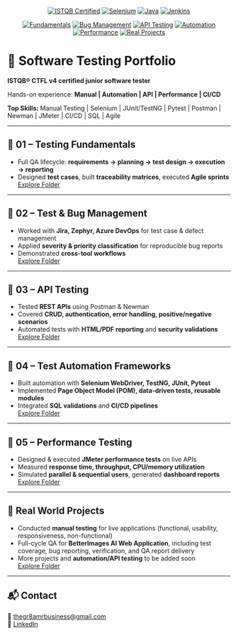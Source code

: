 <p align="center">
  <a href="https://www.istqb.org/"><img src="https://img.shields.io/badge/ISTQB-CTFL4-blue" alt="ISTQB Certified"></a>
  <a href="https://www.selenium.dev/"><img src="https://img.shields.io/badge/Selenium-WebDriver-green" alt="Selenium"></a>
  <a href="https://www.java.com/"><img src="https://img.shields.io/badge/Java-Programming-orange" alt="Java"></a>
  <a href="https://www.jenkins.io/"><img src="https://img.shields.io/badge/Jenkins-CI/CD-red" alt="Jenkins"></a>
</p>

<p align="center">
  <a href="#testing-fundamentals"><img src="https://img.shields.io/badge/01-Fundamentals-blue" alt="Fundamentals"></a>
  <a href="#test-bug-management"><img src="https://img.shields.io/badge/02-Bug_Management-yellow" alt="Bug Management"></a>
  <a href="#api-testing"><img src="https://img.shields.io/badge/03-API_Testing-green" alt="API Testing"></a>
  <a href="#test-automation-frameworks"><img src="https://img.shields.io/badge/04-Automation_Frameworks-red" alt="Automation"></a>
  <a href="#performance-testing"><img src="https://img.shields.io/badge/05-Performance_Testing-purple" alt="Performance"></a>
  <a href="#real-world-projects"><img src="https://img.shields.io/badge/Real_World_Projects-lightblue" alt="Real Projects"></a>
</p>

# 🧪 Software Testing Portfolio

**ISTQB® CTFL v4 certified junior software tester**

Hands-on experience: **Manual | Automation | API | Performance | CI/CD**  

**Top Skills:** Manual Testing | Selenium | JUnit/TestNG | Pytest | Postman | Newman | JMeter | CI/CD | SQL | Agile  

---

## 🔹 01 – Testing Fundamentals
<a name="testing-fundamentals"></a>
- Full QA lifecycle: **requirements → planning → test design → execution → reporting**  
- Designed **test cases**, built **traceability matrices**, executed **Agile sprints**  
[Explore Folder](./01-Testing_Fundamentals/README.md)  

---

## 🔹 02 – Test & Bug Management
<a name="test-bug-management"></a>
- Worked with **Jira, Zephyr, Azure DevOps** for test case & defect management  
- Applied **severity & priority classification** for reproducible bug reports  
- Demonstrated **cross-tool workflows**  
[Explore Folder](./02-Test_Bug_Management/README.md)  

---

## 🔹 03 – API Testing
<a name="api-testing"></a>
- Tested **REST APIs** using Postman & Newman  
- Covered **CRUD, authentication, error handling, positive/negative scenarios**  
- Automated tests with **HTML/PDF reporting** and **security validations**  
[Explore Folder](./03-API_Testing/README.md)  

---

## 🔹 04 – Test Automation Frameworks
<a name="test-automation-frameworks"></a>
- Built automation with **Selenium WebDriver, TestNG, JUnit, Pytest**  
- Implemented **Page Object Model (POM), data-driven tests, reusable modules**  
- Integrated **SQL validations** and **CI/CD pipelines**  
[Explore Folder](./04-Test_Automation_Frameworks/README.md)  

---

## 🔹 05 – Performance Testing
<a name="performance-testing"></a>
- Designed & executed **JMeter performance tests** on live APIs  
- Measured **response time, throughput, CPU/memory utilization**  
- Simulated **parallel & sequential users**, generated **dashboard reports**  
[Explore Folder](./05-Performance_Testing/README.md)  

---

## 🔹 Real World Projects
<a name="real-world-projects"></a>
- Conducted **manual testing** for live applications (functional, usability, responsiveness, non-functional)  
- Full-cycle QA for **BetterImages AI Web Application**, including test coverage, bug reporting, verification, and QA report delivery  
- More projects and **automation/API testing** to be added soon  
[Explore Folder](./Real_World_Projects/README.md)


---

## 📬 Contact
📧 [thegr8amrbusiness@gmail.com](mailto:thegr8amrbusiness@gmail.com)  
💼 [LinkedIn](https://www.linkedin.com/)
